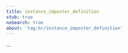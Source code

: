 ```yaml
---
title: instance_imposter_definition
stub: true
noSearch: true
about: 'tag:hr/instance_imposter_definition'
---
```

  ...
